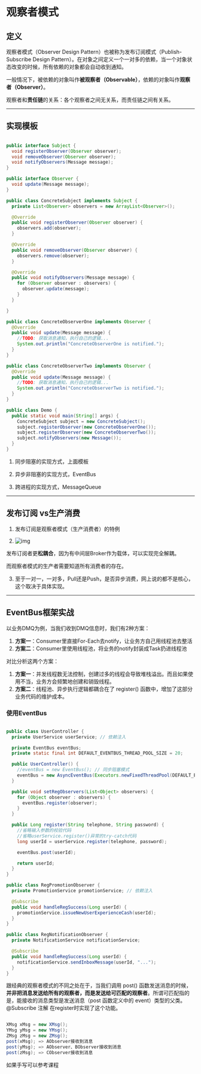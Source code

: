 # 观察者模式

## 定义

 观察者模式（Observer Design Pattern）也被称为发布订阅模式（Publish-Subscribe Design Pattern）。在对象之间定义一个一对多的依赖，当一个对象状态改变的时候，所有依赖的对象都会自动收到通知。 

 一般情况下，被依赖的对象叫作**被观察者（Observable）**，依赖的对象叫作**观察者（Observer）**。 

观察者和**责任链**的关系：各个观察者之间无关系，而责任链之间有关系。

------

## 实现模板

```java

public interface Subject {
  void registerObserver(Observer observer);
  void removeObserver(Observer observer);
  void notifyObservers(Message message);
}

public interface Observer {
  void update(Message message);
}

public class ConcreteSubject implements Subject {
  private List<Observer> observers = new ArrayList<Observer>();

  @Override
  public void registerObserver(Observer observer) {
    observers.add(observer);
  }

  @Override
  public void removeObserver(Observer observer) {
    observers.remove(observer);
  }

  @Override
  public void notifyObservers(Message message) {
    for (Observer observer : observers) {
      observer.update(message);
    }
  }

}

public class ConcreteObserverOne implements Observer {
  @Override
  public void update(Message message) {
    //TODO: 获取消息通知，执行自己的逻辑...
    System.out.println("ConcreteObserverOne is notified.");
  }
}

public class ConcreteObserverTwo implements Observer {
  @Override
  public void update(Message message) {
    //TODO: 获取消息通知，执行自己的逻辑...
    System.out.println("ConcreteObserverTwo is notified.");
  }
}

public class Demo {
  public static void main(String[] args) {
    ConcreteSubject subject = new ConcreteSubject();
    subject.registerObserver(new ConcreteObserverOne());
    subject.registerObserver(new ConcreteObserverTwo());
    subject.notifyObservers(new Message());
  }
}
```

1. 同步阻塞的实现方式，上面模板

2. 异步非阻塞的实现方式，EventBus

3. 跨进程的实现方式，MessageQueue

------

##    发布订阅 vs生产消费

1. 发布订阅是观察者模式（生产消费者）的特例

2.  ![img](https://pic2.zhimg.com/80/v2-87ed5aaf77f78ac6ec834ddba089e577_720w.jpg?source=1940ef5c) 

   发布订阅者更**松耦合**，因为有中间层Broker作为载体，可以实现完全解耦。

   而观察者模式的生产者需要知道所有消费者的存在。

3. 至于一对一，一对多，Pull还是Push，是否异步消费，网上说的都不是核心，这个取决于具体实现。

------

## EventBus框架实战

以业务DMQ为例，当我们收到DMQ信息时，我们有2种方案：

1. **方案一**：Consumer里直接For-Each去notify，让业务方自己用线程池去整活
2. **方案二**：Consumer里使用线程池，将业务的notify封装成Task扔进线程池

对比分析这两个方案：

1. **方案一**：并发线程数无法控制，创建过多的线程会导致堆栈溢出。而且如果使用不当，业务方会频繁地创建和销毁线程。
2. **方案二**：线程池、异步执行逻辑都耦合在了 register() 函数中，增加了这部分业务代码的维护成本。 

### 使用EventBus

```java

public class UserController {
  private UserService userService; // 依赖注入

  private EventBus eventBus;
  private static final int DEFAULT_EVENTBUS_THREAD_POOL_SIZE = 20;

  public UserController() {
    //eventBus = new EventBus(); // 同步阻塞模式
    eventBus = new AsyncEventBus(Executors.newFixedThreadPool(DEFAULT_EVENTBUS_THREAD_POOL_SIZE)); // 异步非阻塞模式
  }

  public void setRegObservers(List<Object> observers) {
    for (Object observer : observers) {
      eventBus.register(observer);
    }
  }

  public Long register(String telephone, String password) {
    //省略输入参数的校验代码
    //省略userService.register()异常的try-catch代码
    long userId = userService.register(telephone, password);

    eventBus.post(userId);

    return userId;
  }
}

public class RegPromotionObserver {
  private PromotionService promotionService; // 依赖注入

  @Subscribe
  public void handleRegSuccess(Long userId) {
    promotionService.issueNewUserExperienceCash(userId);
  }
}

public class RegNotificationObserver {
  private NotificationService notificationService;

  @Subscribe
  public void handleRegSuccess(Long userId) {
    notificationService.sendInboxMessage(userId, "...");
  }
}
```

 

跟经典的观察者模式的不同之处在于，当我们调用 post() 函数发送消息的时候，**并非把消息发送给所有的观察者，而是发送给可匹配的观察者**。所谓可匹配指的是，能接收的消息类型是发送消息（post 函数定义中的 event）类型的父类。  @Subscribe 注解 在register时实现了这个功能。

```java

XMsg xMsg = new XMsg();
YMsg yMsg = new YMsg();
ZMsg zMsg = new ZMsg();
post(xMsg); => AObserver接收到消息
post(yMsg); => AObserver、BObserver接收到消息
post(zMsg); => CObserver接收到消息
```

如果手写可以参考课程

